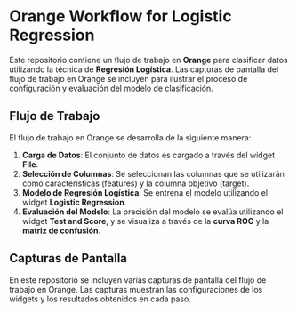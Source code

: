 # Orange Workflow for Logistic Regression

Este repositorio contiene un flujo de trabajo en **Orange** para clasificar datos utilizando la técnica de **Regresión Logística**. Las capturas de pantalla del flujo de trabajo en Orange se incluyen para ilustrar el proceso de configuración y evaluación del modelo de clasificación.


## Flujo de Trabajo

El flujo de trabajo en Orange se desarrolla de la siguiente manera:

1. **Carga de Datos**: El conjunto de datos es cargado a través del widget **File**.
2. **Selección de Columnas**: Se seleccionan las columnas que se utilizarán como características (features) y la columna objetivo (target).
3. **Modelo de Regresión Logística**: Se entrena el modelo utilizando el widget **Logistic Regression**.
4. **Evaluación del Modelo**: La precisión del modelo se evalúa utilizando el widget **Test and Score**, y se visualiza a través de la **curva ROC** y la **matriz de confusión**.

## Capturas de Pantalla

En este repositorio se incluyen varias capturas de pantalla del flujo de trabajo en Orange. Las capturas muestran las configuraciones de los widgets y los resultados obtenidos en cada paso.
